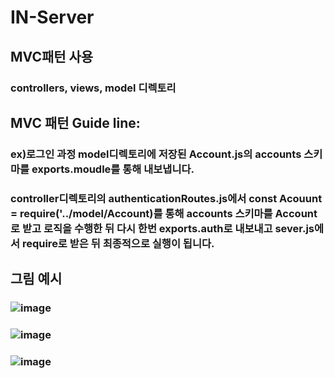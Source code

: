 # IN-Server
## MVC패턴 사용
### controllers, views, model 디렉토리


## MVC 패턴 Guide line: 

### ex)로그인 과정 model디렉토리에 저장된 Account.js의 accounts 스키마를 exports.moudle를 통해 내보냅니다. 
### controller디렉토리의 authenticationRoutes.js에서 const Acouunt = require('../model/Account)를 통해 accounts 스키마를 Account로 받고 로직을 수행한 뒤 다시 한번 exports.auth로 내보내고 sever.js에서 require로 받은 뒤 최종적으로 실행이 됩니다.

## 그림 예시 
### ![image](https://github.com/HanEum-IsalNaesal/IN-Server/assets/83203154/885e95fb-ef3e-404b-ab19-4d6e9a058482)

### ![image](https://github.com/HanEum-IsalNaesal/IN-Server/assets/83203154/68d188fd-9b7c-454f-886a-cfca74b51489)

### ![image](https://github.com/HanEum-IsalNaesal/IN-Server/assets/83203154/bcb225e5-f080-4410-989f-5cefd5c962fa)




